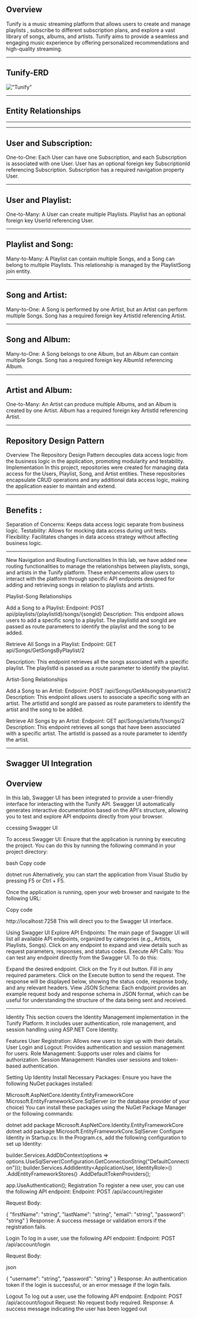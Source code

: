 ﻿Overview
--

Tunify is a music streaming platform that allows users to create and manage playlists , subscribe to different subscription plans, and explore a vast library of songs, albums, and artists.
Tunify aims to provide a seamless and engaging music experience by offering personalized recommendations and high-quality streaming.

---
Tunify-ERD
--
!["Tunify"](./Image/Tunify.png)

---
Entity Relationships
---
---


---
User and Subscription:
--
One-to-One: Each User can have one Subscription, and each Subscription is associated with one User. User has an optional foreign key SubscriptionId referencing Subscription. Subscription has a required navigation property User.



--- 
User and Playlist:
--
One-to-Many: A User can create multiple Playlists. Playlist has an optional foreign key UserId referencing User.



---
Playlist and Song:
--
Many-to-Many: A Playlist can contain multiple Songs, and a Song can belong to multiple Playlists. This relationship is managed by the PlaylistSong join entity.



---
Song and Artist:
--
Many-to-One: A Song is performed by one Artist, but an Artist can perform multiple Songs. Song has a required foreign key ArtistId referencing Artist.

---

Song and Album:
--

Many-to-One: A Song belongs to one Album, but an Album can contain multiple Songs. Song has a required foreign key AlbumId referencing Album.



--- 
Artist and Album:
--
One-to-Many: An Artist can produce multiple Albums, and an Album is created by one Artist. Album has a required foreign key ArtistId referencing Artist.

---

Repository Design Pattern
---

Overview The Repository Design Pattern decouples data access logic from the business logic in the application, promoting modularity and testability.
Implementation In this project, repositories were created for managing data access for the Users, Playlist, Song, and Artist entities. These repositories encapsulate CRUD operations and any additional data access logic, making the application easier to maintain and extend.

---

Benefits :
---
Separation of Concerns: Keeps data access logic separate from business logic.
Testability: Allows for mocking data access during unit tests.
Flexibility: Facilitates changes in data access strategy without affecting business logic.

---
New Navigation and Routing Functionalities
In this lab, we have added new routing functionalities to manage the relationships between playlists, songs, and artists in the Tunify platform. These enhancements allow users to interact with the platform through specific API endpoints designed for adding and retrieving songs in relation to playlists and artists.

Playlist-Song Relationships

Add a Song to a Playlist:
Endpoint: POST api/playlists/{playlistId}/songs/{songId} Description: This endpoint allows users to add a specific song to a playlist. The playlistId and songId are passed as route parameters to identify the playlist and the song to be added.

Retrieve All Songs in a Playlist:
Endpoint: GET api/Songs/GetSongsByPlaylist/2

Description: This endpoint retrieves all the songs associated with a specific playlist. The playlistId is passed as a route parameter to identify the playlist.

Artist-Song Relationships

Add a Song to an Artist:
Endpoint: POST /api/Songs/GetAllsongsbyanartist/2 Description: This endpoint allows users to associate a specific song with an artist. The artistId and songId are passed as route parameters to identify the artist and the song to be added.

Retrieve All Songs by an Artist:
Endpoint: GET api/Songs/artists/1/songs/2 Description: This endpoint retrieves all songs that have been associated with a specific artist. The artistId is passed as a route parameter to identify the artist.

---
Swagger UI Integration
--
Overview
--
In this lab, Swagger UI has been integrated to provide a user-friendly interface for interacting with the Tunify API. Swagger UI automatically generates interactive documentation based on the API's structure, allowing you to test and explore API endpoints directly from your browser.

ccessing Swagger UI

To access Swagger UI:
Ensure that the application is running by executing the project. You can do this by running the following command in your project directory:

bash Copy code

dotnet run Alternatively, you can start the application from Visual Studio by pressing F5 or Ctrl + F5.

Once the application is running, open your web browser and navigate to the following URL:

Copy code

http://localhost:7258
This will direct you to the Swagger UI interface.

Using Swagger UI Explore API Endpoints: The main page of Swagger UI will list all available API endpoints, organized by categories (e.g., Artists, Playlists, Songs). Click on any endpoint to expand and view details such as request parameters, responses, and status codes.
Execute API Calls: You can test any endpoint directly from the Swagger UI. To do this:

Expand the desired endpoint. Click on the Try it out button. Fill in any required parameters. Click on the Execute button to send the request. The response will be displayed below, showing the status code, response body, and any relevant headers. View JSON Schema: Each endpoint provides an example request body and response schema in JSON format, which can be useful for understanding the structure of the data being sent and received.

---
Identity
This section covers the Identity Management implementation in the Tunify Platform. It includes user authentication, role management, and session handling using ASP.NET Core Identity.

Features User Registration: Allows new users to sign up with their details. User Login and Logout: Provides authentication and session management for users. Role Management: Supports user roles and claims for authorization. Session Management: Handles user sessions and token-based authentication.

Setting Up Identity Install Necessary Packages: Ensure you have the following NuGet packages installed:

Microsoft.AspNetCore.Identity.EntityFrameworkCore Microsoft.EntityFrameworkCore.SqlServer (or the database provider of your choice) You can install these packages using the NuGet Package Manager or the following commands:

dotnet add package Microsoft.AspNetCore.Identity.EntityFrameworkCore
dotnet add package Microsoft.EntityFrameworkCore.SqlServer
Configure Identity in Startup.cs:
In the Program.cs, add the following configuration to set up Identity:

builder.Services.AddDbContext<ApplicationDbContext>(options =>
        options.UseSqlServer(Configuration.GetConnectionString("DefaultConnection")));
builder.Services.AddIdentity<ApplicationUser, IdentityRole>()
.AddEntityFrameworkStores<TunifyDbContext>()
.AddDefaultTokenProviders();

 app.UseAuthentication();
Registration To register a new user, you can use the following API endpoint:
Endpoint: POST /api/account/register

Request Body:

{
  "firstName": "string",
  "lastName": "string",
  "email": "string",
  "password": "string"
}
Response: A success message or validation errors if the registration fails.

Login To log in a user, use the following API endpoint:
Endpoint: POST /api/account/login

Request Body:

json

{
  "username": "string",
  "password": "string"
}
Response: An authentication token if the login is successful, or an error message if the login fails.

Logout To log out a user, use the following API endpoint:
Endpoint: POST /api/account/logout Request: No request body required. Response: A success message indicating the user has been logged out